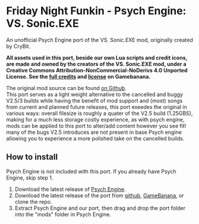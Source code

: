 # Friday Night Funkin - Psych Engine: VS. Sonic.EXE
An unofficial Psych Engine port of the VS. Sonic.EXE mod, originally created by CryBit.  
  
**All assets used in this port, beside our own Lua scripts and credit icons, are made and owned by the creators of the VS. Sonic.EXE mod, under a Creative Commons Attribution-NonCommercial-NoDerivs 4.0 Unported License. See the [full credits](https://gamebanana.com/mods/316022) and [license](https://gamebanana.com/mods/license/316022) on Gamebanana.**  
  
The original mod source can be found [on Github](https://github.com/CryBitDev/Sonic.exe-source#readme).  
This port serves as a light weight alternative to the cancelled and buggy V2.5/3 builds while having the benefit of mod support and (most) songs from current and planned future releases, this port exeedes the original in various ways: overall filesize is roughly a quater of the V2.5 build (1.25GBS), making for a much less storage costly experience, as with psych engine, mods can be applied to this port to alter/add content however you see fit! many of the bugs V2.5 introduces are not present in base Psych engine allowing you to experience a more polished take on the cancelled builds.
  
## How to install
Psych Engine is not included with this port. If you already have Psych Engine, skip step 1.  
1. Download the latest release of [Psych Engine](https://github.com/ShadowMario/FNF-PsychEngine/releases).
2. Download the latest release of the port from [github](https://github.com/Zexlo/FNF-Sonic-EXE-psych-engine-port/releases), [GameBanana](https://gamebanana.com/mods/424087), or clone the repo.
3. Extract Psych Engine and our port, then drag and drop the port folder into the "mods" folder in Psych Engine.
